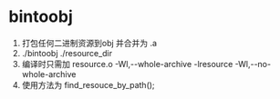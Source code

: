 # bintoobj
1. 打包任何二进制资源到obj 并合并为 .a
2. ./bintoobj ./resource_dir
3. 编译时只需加
   resource.o -Wl,--whole-archive -lresource -Wl,--no-whole-archive 
4. 使用方法为
   find_resouce_by_path();
